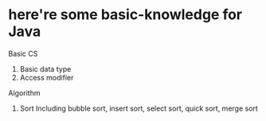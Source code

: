 # here're some basic-knowledge for Java
Basic CS 
1. Basic data type
2. Access modifier

Algorithm
1. Sort
Including bubble sort, insert sort, select sort, quick sort, merge sort

